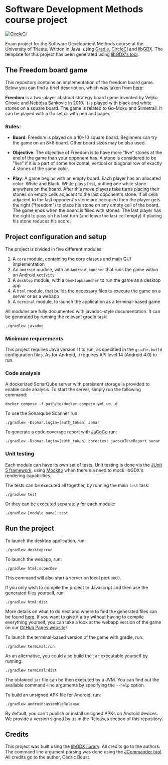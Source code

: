 # Software Development Methods course project
[![CircleCI](https://dl.circleci.com/status-badge/img/gh/peiva-git/SDM_project/tree/master.svg?style=svg)](https://dl.circleci.com/status-badge/redirect/gh/peiva-git/SDM_project/tree/master)

Exam project for the Software Development Methods course at the University of Trieste.
Written in Java, using [Gradle](https://gradle.org/), [CircleCI](https://circleci.com/) and [libGDX](https://libgdx.com/).
The template for this project has been generated using [libGDX's tool](https://libgdx.com/wiki/start/project-generation).

## The Freedom board game

This repository contains an implementation of the freedom board game. Below you can find a brief description,
which was taken from [here](https://boardgamegeek.com/boardgame/100480/freedom):

**Freedom** is a two-player abstract strategy board game invented by Veljko Cirovic and Nebojsa Sankovic in 2010. 
It is played with black and white stones on a square board. 
The game is related to Go-Moku and Slimetrail. It can be played with a Go set or with pen and paper.

### Rules:

- **Board**: Freedom is played on a 10×10 square board. Beginners can try the game on an 8×8 board. 
Other board sizes may be also used.

- **Objective**: The objective of Freedom is to have more "live" stones at the end of the game than your opponent has.
A stone is considered to be "live" if it is a part of some horizontal, vertical or diagonal row of exactly 4 stones of the same color.

- **Play**: A game begins with an empty board. 
Each player has an allocated color: White and Black. 
White plays first, putting one white stone anywhere on the board. 
After this move players take turns placing their stones on empty cells adjacent to the last opponent's stone. 
If all cells adjacent to the last opponent's stone are occupied then the player gets the right ("freedom") to place his stone on any empty cell of the board. 
The game ends when the board is filled with stones. 
The last player has the right to pass on his last turn (and leave the last cell empty) if placing his stone reduces his score.

## Project configuration and setup

The project is divided in five different modules:
1. A `core` module, containing the core classes and main GUI implementation
2. An `android` module, with an `AndroidLauncher` that runs the game within an Android `Activity`
3. A `desktop` module, with a `DesktopLauncher` to run the game as a desktop app
4. A `html` module, that builds the necessary files to execute the game on a server or as a webapp
5. A `terminal` module, to launch the application as a terminal-based game

All modules are fully documented with javadoc-style documentation. It can be generated by running the relevant gradle task:
```shell
./gradlew javadoc
```

### Minimum requirements

This project requires Java version 11 to run, as specified in the `gradle.build` configuration files.
As for Android, it requires API level 14 (Android 4.0) to run.

### Code analysis

A dockerized SonarQube server with persistent storage is provided to enable code analysis.
To start the server, simply run the following command:
```shell
docker compose -f path/to/docker-compose.yml up -d
```

To use the Sonarqube Scanner run:
```shell
./gradlew -Dsonar.login=[auth_token] sonar
```

To generate a code coverage report with [JaCoCo](https://github.com/jacoco/jacoco) run:
```shell
./gradlew -Dsonar.login=[auth_token] core:test jacocoTestReport sonar
```

### Unit testing

Each module can have its own set of tests.
Unit testing is done via the [JUnit 5 framework](https://junit.org/junit5/), using [Mockito](https://site.mockito.org/)
when there's a need to mock libGDX's rendering capabilities.

The tests can be executed all together, by running the main `test` task:
```shell
./gradlew test
```
Or they can be executed separately for each module:
```shell
./gradlew [module_name]:test
```

## Run the project

To launch the desktop application, run:
```shell
./gradlew desktop:run
```

To launch the webapp, run:
```shell
./gradlew html:superDev
```
This command will also start a server on local port `8080`.

If you only wish to compile the project to Javascript and then use the generated files yourself, run:
```shell
./gradlew html:dist
```
More details on what to do next and where to find the generated files can be found
[here](https://libgdx.com/wiki/deployment/deploying-your-application#deploy-web).
If you want to give it a try without having to compile everything yourself,
you can take a look at the webapp version of the game
on our [GitHub Pages website](https://peiva-git.github.io/SDM_project/)!

To launch the terminal-based version of the game with gradle, run:
```shell
./gradlew terminal:run
```

As an alternative, you could also build the `jar` executable yourself by running:
```shell
./gradlew terminal:dist
```
The obtained `jar` file can be then executed by a JVM. You can find out the available command-line arguments
by specifying the `--help` option.

To build an unsigned APK file for Android, run:
```shell
./gradlew android:assembleRelease
```
By default, you can't publish or install unsigned APKs on Android devices.
We provide a version signed by us in the Releases section of this repository.

## Credits

This project was built using the [libGDX library](https://libgdx.com/). All credits go to the authors.
The command line argument parsing was done using the [JCommander tool](https://jcommander.org/). 
All credits go to the author, Cédric Beust.
